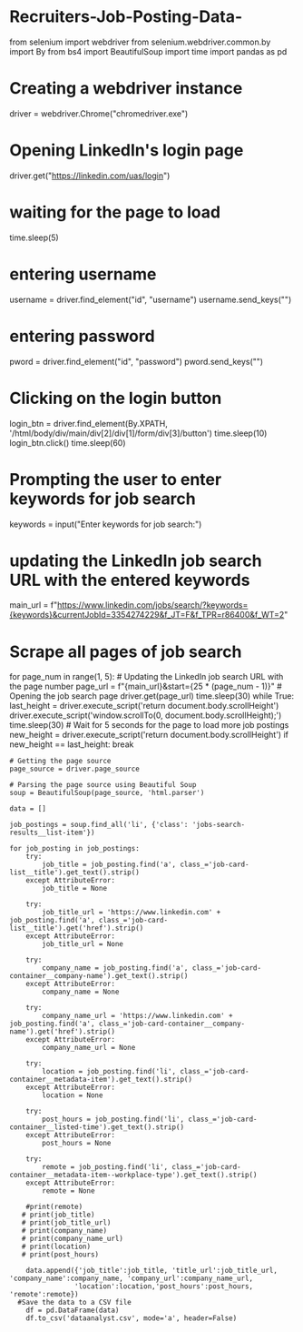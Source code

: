 # Recruiters-Job-Posting-Data-

from selenium import webdriver
from selenium.webdriver.common.by import By
from bs4 import BeautifulSoup
import time
import pandas as pd

# Creating a webdriver instance
driver = webdriver.Chrome("chromedriver.exe")

# Opening LinkedIn's login page
driver.get("https://linkedin.com/uas/login")

# waiting for the page to load
time.sleep(5)

# entering username
username = driver.find_element("id", "username")
username.send_keys("")

# entering password
pword = driver.find_element("id", "password")
pword.send_keys("")

# Clicking on the login button
login_btn = driver.find_element(By.XPATH, '/html/body/div/main/div[2]/div[1]/form/div[3]/button')
time.sleep(10)
login_btn.click()
time.sleep(60)

# Prompting the user to enter keywords for job search
keywords = input("Enter keywords for job search:")

# updating the LinkedIn job search URL with the entered keywords
main_url = f"https://www.linkedin.com/jobs/search/?keywords={keywords}&currentJobId=3354274229&f_JT=F&f_TPR=r86400&f_WT=2"

# Scrape all pages of job search

for page_num in range(1, 5):
    # Updating the LinkedIn job search URL with the page number
    page_url = f"{main_url}&start={25 * (page_num - 1)}"
    # Opening the job search page
    driver.get(page_url)
    time.sleep(30)
    while True:
        last_height = driver.execute_script('return document.body.scrollHeight')
        driver.execute_script('window.scrollTo(0, document.body.scrollHeight);')
        time.sleep(30)  # Wait for 5 seconds for the page to load more job postings
        new_height = driver.execute_script('return document.body.scrollHeight')
        if new_height == last_height:
            break

    # Getting the page source
    page_source = driver.page_source

    # Parsing the page source using Beautiful Soup
    soup = BeautifulSoup(page_source, 'html.parser')

    data = []

    job_postings = soup.find_all('li', {'class': 'jobs-search-results__list-item'})

    for job_posting in job_postings:
        try:
            job_title = job_posting.find('a', class_='job-card-list__title').get_text().strip()
        except AttributeError:
            job_title = None

        try:
            job_title_url = 'https://www.linkedin.com' + job_posting.find('a', class_='job-card-list__title').get('href').strip()
        except AttributeError:
            job_title_url = None

        try:
            company_name = job_posting.find('a', class_='job-card-container__company-name').get_text().strip()
        except AttributeError:
            company_name = None

        try:
            company_name_url = 'https://www.linkedin.com' + job_posting.find('a', class_='job-card-container__company-name').get('href').strip()
        except AttributeError:
            company_name_url = None

        try:
            location = job_posting.find('li', class_='job-card-container__metadata-item').get_text().strip()
        except AttributeError:
            location = None

        try:
            post_hours = job_posting.find('li', class_='job-card-container__listed-time').get_text().strip()
        except AttributeError:
            post_hours = None

        try:
            remote = job_posting.find('li', class_='job-card-container__metadata-item--workplace-type').get_text().strip()
        except AttributeError:
            remote = None

        #print(remote)
       # print(job_title)
       # print(job_title_url)
       # print(company_name)
       # print(company_name_url)
       # print(location)
       # print(post_hours)

        data.append({'job_title':job_title, 'title_url':job_title_url, 'company_name':company_name, 'company_url':company_name_url,
                    'location':location,'post_hours':post_hours, 'remote':remote})
      #Save the data to a CSV file
        df = pd.DataFrame(data)
        df.to_csv('dataanalyst.csv', mode='a', header=False)
